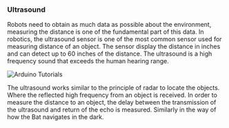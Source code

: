 ### Ultrasound 
Robots need to obtain as much data as possible about the environment, measuring the distance is one of the fundamental part of this data. 
In robotics, the ultrasound sensor is one of the most common sensor used for measuring distance of an object. The sensor display the distance in inches and can detect up to 60 inches of the distance. 
The ultrasound is a high frequency sound that exceeds the human hearing range. 

![Arduino Tutorials](https://github.com/RaghadHAV/arduino-tutorials/blob/master/Images/ultrasound.jpg)

The ultrasound works similar to the principle of radar to locate the objects. Where the reflected high frequency from an object is received. In order to measure the distance to an object, the delay between the transmission of the ultrasound and return of the echo is measured. Similarly in the way of how the Bat navigates in the dark. 
